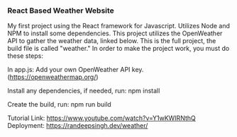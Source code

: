 ### React Based Weather Website

My first project using the React framework for Javascript. Utilizes Node and NPM to install some dependencies. This project utilizes the OpenWeather API to gather the weather data, linked below. This is the full project, the build file is called "weather." In order to make the project work, you must do these steps:

In app.js: Add your own OpenWeather API key. (https://openweathermap.org/)

Install any dependencies, if needed, run: npm install

Create the build, run: npm run build

Tutorial Link: https://www.youtube.com/watch?v=Y1wKWIRNthQ
Deployment: https://randeepsingh.dev/weather/
